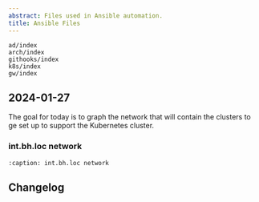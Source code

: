 ```yaml
---
abstract: Files used in Ansible automation.
title: Ansible Files
---
```


```{toctree}
ad/index
arch/index
githooks/index
k8s/index
gw/index
```

## 2024-01-27

The goal for today is to graph the network that will contain the clusters
to ge set up to support the Kubernetes cluster.

### int.bh.loc network

```{graphviz} /_static/dot/network.dot
:caption: int.bh.loc network
```

## Changelog

```{git_changelog}
```
